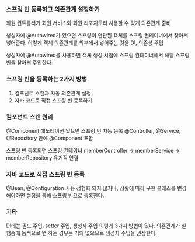 ### 스프링 빈 등록하고 의존관계 설정하기

회원 컨트롤러가 회원 서비스와 회원 리포지토리 사용할 수 있게 의존관계 준비

생성자에 @Autowired가 있으면 스프링이 연관된 객체를 스프링 컨테이너에서 찾아서 넣어준다.
이렇게 객체 의존관계를 외부에서 넣어주는 것을 DI, 의존성 주입

생성자에 @Autowired를 사용하면 객체 생성 시점에 스프링 컨테이너에서 해당 스프링 빈을 찾아서 주입한다.

### 스프링 빈을 등록하는 2가지 방법
1. 컴포넌트 스캔과 자동 의존관계 설정
2. 자바 코드로 직접 스프링 빈 등록하기

### 컴포넌트 스캔 원리

@Component 애노테이션 있으면 스프링 빈 자동 등록
@Controller, @Service, @Repository 안에 @Component 포함

스프링 빈 등록되면 스프링 컨테이너
memberController -> memberService -> memberRepository 유기적 연결

### 자바 코드로 직접 스프링 빈 등록

@Bean, @Configuration 사용
정형화 되지 않거나, 상황에 따라 구현 클래스를 변경해야하면 설정을 통해 스프링 빈으로 등록한다.


### 기타

DI에는 필드 주입, setter 주입, 생성자 주입 이렇게 3가지 방법이 있다. 의존관계가 실행중에 동적으로 변
하는 경우는 거의 없으므로 생성자 주입을 권장한다.
